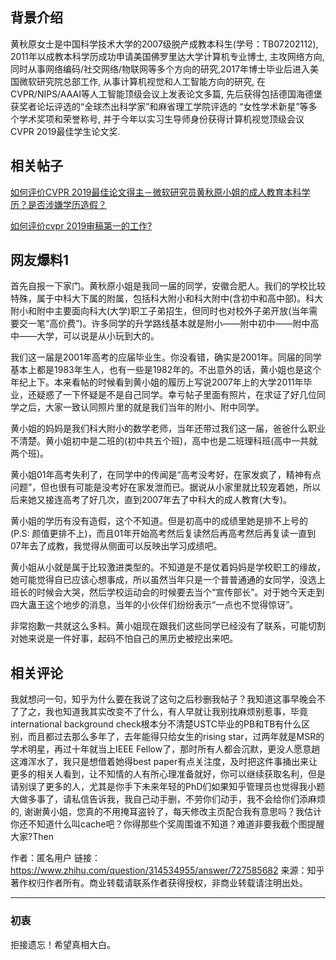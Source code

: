 ## 背景介绍

黄秋原女士是中国科学技术大学的2007级脱产成教本科生(学号：TB07202112), 2011年以成教本科学历成功申请美国佛罗里达大学计算机专业博士, 主攻网络方向, 同时从事网络编码/社交网络/物联网等多个方向的研究,2017年博士毕业后进入美国微软研究院总部工作, 从事计算机视觉和人工智能方向的研究, 在CVPR/NIPS/AAAI等人工智能顶级会议上发表论文多篇, 先后获得包括德国海德堡获奖者论坛评选的“全球杰出科学家”和麻省理工学院评选的 “女性学术新星”等多个学术奖项和荣誉称号, 并于今年以实习生导师身份获得计算机视觉顶级会议CVPR 2019最佳学生论文奖.


## 相关帖子

[如何评价CVPR 2019最佳论文得主－微软研究员黄秋原小姐的成人教育本科学历？是否涉嫌学历造假？](https://www.zhihu.com/question/331746361)

[如何评价cvpr 2019审稿第一的工作?](https://www.zhihu.com/question/314534955/answer/727585682)

## 网友爆料1

首先自报一下家门。黄秋原小姐是我同一届的同学，安徽合肥人。我们的学校比较特殊，属于中科大下属的附属，包括科大附小和科大附中(含初中和高中部)。科大附小和附中主要面向科大(大学)职工子弟招生，但同时也对校外子弟开放(当年需要交一笔“高价费”)。许多同学的升学路线基本就是附小——附中初中——附中高中——大学，可以说是从小玩到大的。

我们这一届是2001年高考的应届毕业生。你没看错，确实是2001年。同届的同学基本上都是1983年生人，也有一些是1982年的。不出意外的话，黄小姐也是这个年纪上下。本来看帖的时候看到黄小姐的履历上写说2007年上的大学2011年毕业，还疑惑了一下怀疑是不是自己同学。幸亏帖子里面有照片，在求证了好几位同学之后，大家一致认同照片里的就是我们当年的附小、附中同学。

黄小姐的妈妈是我们科大附小的数学老师，当年还带过我们这一届，爸爸什么职业不清楚。黄小姐初中是二班的(初中共五个班)，高中也是二班理科班(高中一共就两个班)。

黄小姐01年高考失利了，在同学中的传闻是“高考没考好，在家发疯了，精神有点问题”，但也很有可能是没考好在家发泄而已。据说从小家里就比较宠着她，所以后来她又接连高考了好几次，直到2007年去了中科大的成人教育(大专)。

黄小姐的学历有没有造假，这个不知道。但是初高中的成绩里她是排不上号的(P.S: 颜值更排不上)，而且01年开始高考然后复读然后再高考然后再复读一直到07年去了成教，我觉得从侧面可以反映出学习成绩吧。

黄小姐从小就是属于比较激进类型的。不知道是不是仗着妈妈是学校职工的缘故，她可能觉得自已应该心想事成，所以虽然当年只是一个普普通通的女同学，没选上班长的时候会大哭，然后学校运动会的时候要去当个“宣传部长”。对于她今天走到四大蛊王这个地步的消息，当年的小伙伴们纷纷表示“一点也不觉得惊讶”。

非常抱歉一共就这么多料。黄小姐现在跟我们这些同学已经没有了联系，可能切割对她来说是一件好事，起码不怕自己的黑历史被挖出来吧。

## 相关评论

我就想问一句，知乎为什么要在我说了这句之后秒删我帖子？我知道这事早晚会不了了之，我也知道我其实改变不了什么，有人早就让我别找麻烦别惹事，毕竟international background check根本分不清楚USTC毕业的PB和TB有什么区别，而且都过去那么多年了，去年能得只给女生的rising star，过两年就是MSR的学术明星，再过十年就当上IEEE Fellow了，那时所有人都会沉默，更没人愿意趟这滩浑水了，我只是想借着她得best paper有点关注度，及时把这件事捅出来让更多的相关人看到，让不知情的人有所心理准备就好，你可以继续获取名利，但是请别误了更多的人，尤其是你手下未来年轻的PhD们如果知乎管理员也觉得我小题大做多事了，请私信告诉我，我自己动手删，不劳你们动手，我不会给你们添麻烦的, 谢谢黄小姐，您真的不用掩耳盗铃了，每天修改主页配合我有意思吗？我估计你还不知道什么叫cache吧？你得那些个奖周围谁不知道？难道非要我截个图提醒大家?Then

作者：匿名用户
链接：https://www.zhihu.com/question/314534955/answer/727585682
来源：知乎
著作权归作者所有。商业转载请联系作者获得授权，非商业转载请注明出处。

------



### 初衷

拒接遗忘！希望真相大白。


